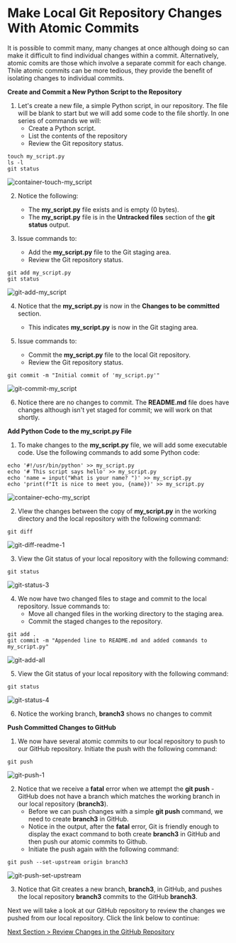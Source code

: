 # Make Local Git Repository Changes With Atomic Commits

It is possible to commit many, many changes at once although doing so can make it difficult to find individual changes within a commit.  Alternatively, atomic comits are those which involve a separate commit for each change.  Thile atomic commits can be more tedious, they provide the benefit of isolating changes to individual commits.



**Create and Commit a New Python Script to the Repository**

1. Let's create a new file, a simple Python script, in our repository.  The file will be blank to start but we will add some code to the file shortly.  In one series of commands we will:
   - Create a Python script.
   - List the contents of the repository
   - Review the Git repository status.

```shell
touch my_script.py
ls -l
git status
```

![container-touch-my_script](../images/container-touch-my_script.png)



2. Notice the following:
   - The **my_script.py** file exists and is empty (0 bytes).
   - The **my_script.py** file is in the **Untracked files** section of the **git status** output.

3. Issue commands to:
   - Add the **my_script.py** file to the Git staging area.
   - Review the Git repository status.

```shell
git add my_script.py
git status
```

![git-add-my_script](../images/git-add-my_script.png)



4. Notice that the **my_script.py** is now in the **Changes to be committed** section.
   - This indicates **my_script.py** is now in the Git staging area.

5. Issue commands to:
   - Commit the **my_script.py** file to the local Git repository.
   - Review the Git repository status.

```shell
git commit -m "Initial commit of 'my_script.py'"
```

![git-commit-my_script](../images/git-commit-my_script.png)



6. Notice there are no changes to commit.  The **README.md** file does have changes although isn't yet staged for commit; we will work on that shortly.



**Add Python Code to the my_script.py File**

1. To make changes to the **my_script.py** file, we will add some executable code.  Use the following commands to add some Python code:


```shell
echo '#!/usr/bin/python' >> my_script.py
echo '# This script says hello' >> my_script.py
echo 'name = input("What is your name? ")' >> my_script.py
echo 'print(f"It is nice to meet you, {name})' >> my_script.py
```

![container-echo-my_script](../images/container-echo-my_script.png)



2. VIew the changes between the copy of **my_script.py** in the working directory and the local repository with the following command:

```shell
git diff
```

![git-diff-readme-1](../images/git-diff-readme-1.png)



3. View the Git status of your local repository with the following command:

```shell
git status
```

![git-status-3](../images/git-status-3.png)



4. We now have two changed files to stage and commit to the local repository.  Issue commands to:
   - Move all changed files in the working directory to the staging area.
   - Commit the staged changes to the repository.

```shell
git add .
git commit -m "Appended line to README.md and added commands to my_script.py"
```

![git-add-all](../images/git-add-all.png)



5. View the Git status of your local repository with the following command:

```shell
git status
```

![git-status-4](../images/git-status-4.png)



6. Notice the working branch, **branch3** shows no changes to commit



**Push Committed Changes to GitHub**

1. We now have several atomic commits to our local repository to push to our GitHub repository.  Initiate the push with the following command:

```shell
git push
```

![git-push-1](../images/git-push-1.png)



2. Notice that we receive a **fatal** error when we attempt the **git push** - GitHub does not have a branch which matches the working branch in our local repository (**branch3**).
   - Before we can push changes with a simple **git push** command, we need to create **branch3** in GitHub.
   - Notice in the output, after the **fatal** error, Git is friendly enough to display the exact command to both create **branch3** in GitHub and then push our atomic commits to Github.
   - Initiate the push again with the following command:

```shell
git push --set-upstream origin branch3
```

![git-push-set-upstream](../images/git-push-set-upstream.png)



3. Notice that Git creates a new branch, **branch3**, in GitHub, and pushes the local repository **branch3** commits to the GitHub **branch3**.



Next we will take a look at our GitHub repository to review the changes we pushed from our local repository.  Click the link below to continue:

[Next Section > Review Changes in the GitHub Repository](section_10.md "Review Changes in the GitHub Repository")

